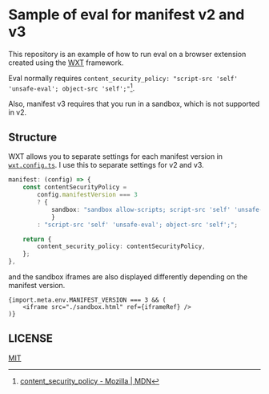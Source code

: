 # Sample of eval for manifest v2 and v3

This repository is an example of how to run eval on a browser extension created using the [WXT](https://wxt.dev/) framework.

Eval normally requires `content_security_policy: "script-src 'self' 'unsafe-eval'; object-src 'self';"`[^1].

Also, manifest v3 requires that you run in a sandbox, which is not supported in v2.

## Structure

WXT allows you to separate settings for each manifest version in [`wxt.config.ts`](./wxt.config.ts). I use this to separate settings for v2 and v3.

```ts
manifest: (config) => {
    const contentSecurityPolicy =
        config.manifestVersion === 3
        ? {
            sandbox: "sandbox allow-scripts; script-src 'self' 'unsafe-eval';",
            }
        : "script-src 'self' 'unsafe-eval'; object-src 'self';";

    return {
        content_security_policy: contentSecurityPolicy,
    };
},
```

and the sandbox iframes are also displayed differently depending on the manifest version.

```tsx
{import.meta.env.MANIFEST_VERSION === 3 && (
    <iframe src="./sandbox.html" ref={iframeRef} />
)}
```

## LICENSE

[MIT](./LICENSE)


[^1]: [content_security_policy - Mozilla | MDN](https://developer.mozilla.org/en-US/docs/Mozilla/Add-ons/WebExtensions/manifest.json/content_security_policy)
[^2]: [Use eval() in sandboxed iframes  |  Chrome Extensions  |  Chrome for Developers](https://developer.chrome.com/docs/extensions/how-to/security/sandboxing-eval)
